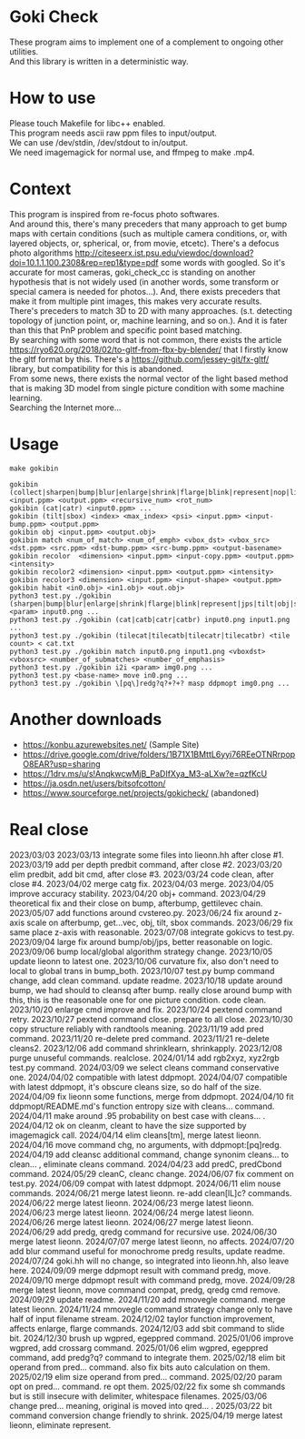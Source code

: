 # Goki Check
These program aims to implement one of a complement to ongoing other utilities.  
And this library is written in a deterministic way.

# How to use
Please touch Makefile for libc++ enabled.  
This program needs ascii raw ppm files to input/output.  
We can use /dev/stdin, /dev/stdout to in/output.  
We need imagemagick for normal use, and ffmpeg to make .mp4.  

# Context
This program is inspired from re-focus photo softwares.  
And around this, there's many preceders that many approach to get bump maps with certain conditions
(such as multiple camera conditions, or, with layered objects, or, spherical, or, from movie, etcetc).
There's a defocus photo algorithms http://citeseerx.ist.psu.edu/viewdoc/download?doi=10.1.1.100.2308&rep=rep1&type=pdf some words with googled. So it's accurate for most cameras, goki_check_cc is standing on another hypothesis that is not widely used (in another words, some transform or special camera is needed for photos...). And, there exists preceders that make it from multiple pint images, this makes very accurate results.  
There's preceders to match 3D to 2D with many approaches. (s.t. detecting topology of junction point, or, machine learning, and so on.). And it is fater than this that PnP problem and specific point based matching.  
By searching with some word that is not common, there exists the article https://ryo620.org/2018/02/to-gltf-from-fbx-by-blender/ that I firstly know the gltf format by this. There's a https://github.com/jessey-git/fx-gltf/ library, but compatibility for this is abandoned.  
From some news, there exists the normal vector of the light based method that is making 3D model from single picture condition with some machine learning.  
Searching the Internet more...

# Usage
    make gokibin
    
    gokibin (collect|sharpen|bump|blur|enlarge|shrink|flarge|blink|represent|nop|limit|bit) <input.ppm> <output.ppm> <recursive_num> <rot_num>
    gokibin (cat|catr) <input0.ppm> ...
    gokibin (tilt|sbox) <index> <max_index> <psi> <input.ppm> <input-bump.ppm> <output.ppm>
    gokibin obj <input.ppm> <output.obj>
    gokibin match <num_of_match> <num_of_emph> <vbox_dst> <vbox_src> <dst.ppm> <src.ppm> <dst-bump.ppm> <src-bump.ppm> <output-basename>
    gokibin recolor  <dimension> <input.ppm> <input-copy.ppm> <output.ppm> <intensity>
    gokibin recolor2 <dimension> <input.ppm> <output.ppm> <intensity>
    gokibin recolor3 <dimension> <input.ppm> <input-shape> <output.ppm>
    gokibin habit <in0.obj> <in1.obj> <out.obj>
    python3 test.py ./gokibin (sharpen|bump|blur|enlarge|shrink|flarge|blink|represent|jps|tilt|obj|sbox|prep|presq|nop|limit|bit|illust|nurie|gray|sbit) <param> input0.png ...
    python3 test.py ./gokibin (cat|catb|catr|catbr) input0.png input1.png ...
    python3 test.py ./gokibin (tilecat|tilecatb|tilecatr|tilecatbr) <tile count> < cat.txt
    python3 test.py ./gokibin match input0.png input1.png <vboxdst> <vboxsrc> <number_of_submatches> <number_of_emphasis>
    python3 test.py ./gokibin i2i <param> img0.png ...
    python3 test.py <base-name> move in0.png ...
    python3 test.py ./gokibin \[pq\]redg?q?+?+? masp ddpmopt img0.png ...

# Another downloads
* https://konbu.azurewebsites.net/ (Sample Site)
* https://drive.google.com/drive/folders/1B71X1BMttL6yyi76REeOTNRrpopO8EAR?usp=sharing
* https://1drv.ms/u/s!AnqkwcwMjB_PaDIfXya_M3-aLXw?e=qzfKcU
* https://ja.osdn.net/users/bitsofcotton/
* https://www.sourceforge.net/projects/gokicheck/ (abandoned)

# Real close
2023/03/03
2023/03/13 integrate some files into lieonn.hh after close #1.
2023/03/19 add per depth predbit command, after close #2.
2023/03/20 elim predbit, add bit cmd, after close #3.
2023/03/24 code clean, after close #4.
2023/04/02 merge catg fix.
2023/04/03 merge.
2023/04/05 improve accuracy stability.
2023/04/20 obj+ command.
2023/04/29 theoretical fix and their close on bump, afterbump, gettilevec chain.
2023/05/07 add functions around cvstereo.py.
2023/06/24 fix around z-axis scale on afterbump, get...vec, obj, tilt, sbox commands.
2023/06/29 fix same place z-axis with reasonable.
2023/07/08 integrate gokicvs to test.py.
2023/09/04 large fix around bump/obj/jps, better reasonable on logic.
2023/09/06 bump local/global algorithm strategy change.
2023/10/05 update lieonn to latest one.
2023/10/06 curvature fix, also don't need to local to global trans in bump_both.
2023/10/07 test.py bump command change, add clean command. update readme.
2023/10/18 update around bump, we had should to cleansq after bump. really close around bump with this, this is the reasonable one for one picture condition. code clean.
2023/10/20 enlarge cmd improve and fix.
2023/10/24 pextend command retry.
2023/10/27 pextend command close. prepare to all close.
2023/10/30 copy structure reliably with randtools meaning.
2023/11/19 add pred command.
2023/11/20 re-delete pred command.
2023/11/21 re-delete cleans2.
2023/12/06 add command shrinklearn, shrinkapply.
2023/12/08 purge unuseful commands. realclose.
2024/01/14 add rgb2xyz, xyz2rgb test.py command.
2024/03/09 we select cleans command conservative one.
2024/04/02 compatible with latest ddpmopt.
2024/04/07 compatible with latest ddpmopt, it's obscure cleans size, so do half of the size.
2024/04/09 fix lieonn some functions, merge from ddpmopt.
2024/04/10 fit ddpmopt/README.md's function entropy size with cleans... command.
2024/04/11 make around .95 probability on best case with cleans... .
2024/04/12 ok on cleanm, cleant to have the size supported by imagemagick call.
2024/04/14 elim cleans[tm], merge latest lieonn.
2024/04/16 move command chg, no arguments, with ddpmopt:[pq]redg.
2024/04/19 add cleansc additional command, change synonim cleans... to clean... , eliminate cleans command.
2024/04/23 add predC, predCbond command.
2024/05/29 cleanC, cleanc change.
2024/06/07 fix comment on test.py.
2024/06/09 compat with latest ddpmopt.
2024/06/11 elim nouse commands.
2024/06/21 merge latest lieonn. re-add clean\[lL\]c? commands.
2024/06/22 merge latest lieonn.
2024/06/23 merge latest lieonn.
2024/06/23 merge latest lieonn.
2024/06/24 merge latest lieonn.
2024/06/26 merge latest lieonn.
2024/06/27 merge latest lieonn.
2024/06/29 add predg, qredg command for recursive use.
2024/06/30 merge latest lieonn.
2024/07/07 merge latest lieonn, no affects.
2024/07/20 add blur command useful for monochrome predg results, update readme.
2024/07/24 goki.hh will no change, so integrated into lieonn.hh, also leave here.
2024/09/09 merge ddpmopt result with command predg, move.
2024/09/10 merge ddpmopt result with command predg, move.
2024/09/28 merge latest lieonn, move command compat, predg, qredg cmd remove.
2024/09/29 update readme.
2024/11/20 add mmovegle command. merge latest lieonn.
2024/11/24 mmovegle command strategy change only to have half of input filename stream.
2024/12/02 taylor function improvement, affects enlarge, flarge commands.
2024/12/03 add sbit command to slide bit.
2024/12/30 brush up wgpred, egeppred command.
2025/01/06 improve wgpred, add crossarg command.
2025/01/06 elim wgpred, egeppred command, add predg?q? command to integrate them.
2025/02/18 elim bit operand from pred... command. also fix bits auto calculation on them.
2025/02/19 elim size operand from pred... command.
2025/02/20 param opt on pred... command. re opt them.
2025/02/22 fix some sh commands but is still insecure with delimiter, whitespace filenames.
2025/03/06 change pred... meaning, original is moved into qred... .
2025/03/22 bit command conversion change friendly to shrink.
2025/04/19 merge latest lieonn, eliminate represent.

